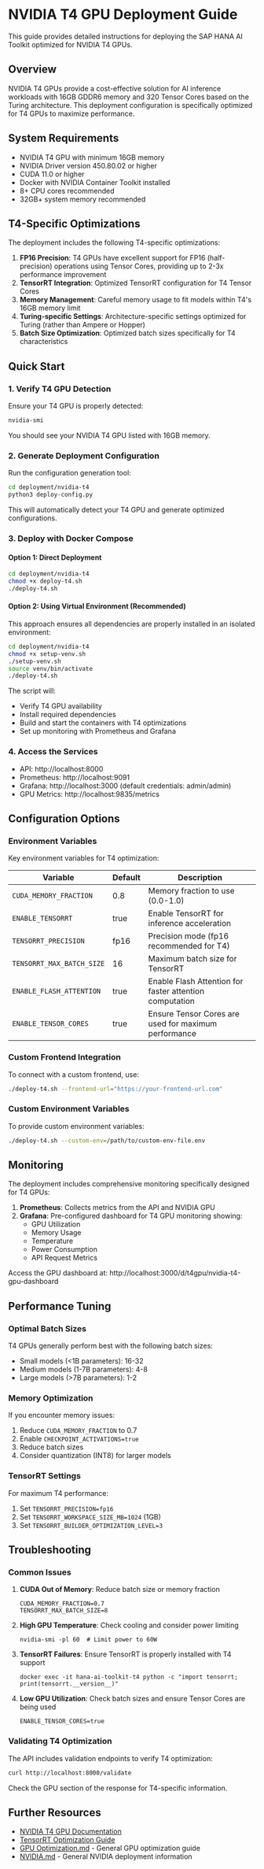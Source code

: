 # NVIDIA T4 GPU Deployment Guide

This guide provides detailed instructions for deploying the SAP HANA AI Toolkit optimized for NVIDIA T4 GPUs.

## Overview

NVIDIA T4 GPUs provide a cost-effective solution for AI inference workloads with 16GB GDDR6 memory and 320 Tensor Cores based on the Turing architecture. This deployment configuration is specifically optimized for T4 GPUs to maximize performance.

## System Requirements

- NVIDIA T4 GPU with minimum 16GB memory
- NVIDIA Driver version 450.80.02 or higher
- CUDA 11.0 or higher
- Docker with NVIDIA Container Toolkit installed
- 8+ CPU cores recommended
- 32GB+ system memory recommended

## T4-Specific Optimizations

The deployment includes the following T4-specific optimizations:

1. **FP16 Precision**: T4 GPUs have excellent support for FP16 (half-precision) operations using Tensor Cores, providing up to 2-3x performance improvement
2. **TensorRT Integration**: Optimized TensorRT configuration for T4 Tensor Cores
3. **Memory Management**: Careful memory usage to fit models within T4's 16GB memory limit
4. **Turing-specific Settings**: Architecture-specific settings optimized for Turing (rather than Ampere or Hopper)
5. **Batch Size Optimization**: Optimized batch sizes specifically for T4 characteristics

## Quick Start

### 1. Verify T4 GPU Detection

Ensure your T4 GPU is properly detected:

```bash
nvidia-smi
```

You should see your NVIDIA T4 GPU listed with 16GB memory.

### 2. Generate Deployment Configuration

Run the configuration generation tool:

```bash
cd deployment/nvidia-t4
python3 deploy-config.py
```

This will automatically detect your T4 GPU and generate optimized configurations.

### 3. Deploy with Docker Compose

#### Option 1: Direct Deployment

```bash
cd deployment/nvidia-t4
chmod +x deploy-t4.sh
./deploy-t4.sh
```

#### Option 2: Using Virtual Environment (Recommended)

This approach ensures all dependencies are properly installed in an isolated environment:

```bash
cd deployment/nvidia-t4
chmod +x setup-venv.sh
./setup-venv.sh
source venv/bin/activate
./deploy-t4.sh
```

The script will:
- Verify T4 GPU availability
- Install required dependencies
- Build and start the containers with T4 optimizations
- Set up monitoring with Prometheus and Grafana

### 4. Access the Services

- API: http://localhost:8000
- Prometheus: http://localhost:9091
- Grafana: http://localhost:3000 (default credentials: admin/admin)
- GPU Metrics: http://localhost:9835/metrics

## Configuration Options

### Environment Variables

Key environment variables for T4 optimization:

| Variable | Default | Description |
|----------|---------|-------------|
| `CUDA_MEMORY_FRACTION` | 0.8 | Memory fraction to use (0.0-1.0) |
| `ENABLE_TENSORRT` | true | Enable TensorRT for inference acceleration |
| `TENSORRT_PRECISION` | fp16 | Precision mode (fp16 recommended for T4) |
| `TENSORRT_MAX_BATCH_SIZE` | 16 | Maximum batch size for TensorRT |
| `ENABLE_FLASH_ATTENTION` | true | Enable Flash Attention for faster attention computation |
| `ENABLE_TENSOR_CORES` | true | Ensure Tensor Cores are used for maximum performance |

### Custom Frontend Integration

To connect with a custom frontend, use:

```bash
./deploy-t4.sh --frontend-url="https://your-frontend-url.com"
```

### Custom Environment Variables

To provide custom environment variables:

```bash
./deploy-t4.sh --custom-env=/path/to/custom-env-file.env
```

## Monitoring

The deployment includes comprehensive monitoring specifically designed for T4 GPUs:

1. **Prometheus**: Collects metrics from the API and NVIDIA GPU
2. **Grafana**: Pre-configured dashboard for T4 GPU monitoring showing:
   - GPU Utilization
   - Memory Usage
   - Temperature
   - Power Consumption
   - API Request Metrics

Access the GPU dashboard at: http://localhost:3000/d/t4gpu/nvidia-t4-gpu-dashboard

## Performance Tuning

### Optimal Batch Sizes

T4 GPUs generally perform best with the following batch sizes:

- Small models (<1B parameters): 16-32
- Medium models (1-7B parameters): 4-8
- Large models (>7B parameters): 1-2

### Memory Optimization

If you encounter memory issues:

1. Reduce `CUDA_MEMORY_FRACTION` to 0.7
2. Enable `CHECKPOINT_ACTIVATIONS=true`
3. Reduce batch sizes
4. Consider quantization (INT8) for larger models

### TensorRT Settings

For maximum T4 performance:

1. Set `TENSORRT_PRECISION=fp16`
2. Set `TENSORRT_WORKSPACE_SIZE_MB=1024` (1GB)
3. Set `TENSORRT_BUILDER_OPTIMIZATION_LEVEL=3`

## Troubleshooting

### Common Issues

1. **CUDA Out of Memory**: Reduce batch size or memory fraction
   ```
   CUDA_MEMORY_FRACTION=0.7
   TENSORRT_MAX_BATCH_SIZE=8
   ```

2. **High GPU Temperature**: Check cooling and consider power limiting
   ```
   nvidia-smi -pl 60  # Limit power to 60W
   ```

3. **TensorRT Failures**: Ensure TensorRT is properly installed with T4 support
   ```
   docker exec -it hana-ai-toolkit-t4 python -c "import tensorrt; print(tensorrt.__version__)"
   ```

4. **Low GPU Utilization**: Check batch sizes and ensure Tensor Cores are being used
   ```
   ENABLE_TENSOR_CORES=true
   ```

### Validating T4 Optimization

The API includes validation endpoints to verify T4 optimization:

```bash
curl http://localhost:8000/validate
```

Check the GPU section of the response for T4-specific information.

## Further Resources

- [NVIDIA T4 GPU Documentation](https://www.nvidia.com/en-us/data-center/tesla-t4/)
- [TensorRT Optimization Guide](https://developer.nvidia.com/tensorrt)
- [GPU Optimization.md](../GPU_OPTIMIZATION.md) - General GPU optimization guide
- [NVIDIA.md](../NVIDIA.md) - General NVIDIA deployment information